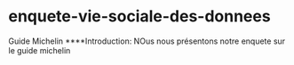 # enquete-vie-sociale-des-donnees
Guide Michelin
****Introduction: NOus nous présentons notre enquete sur le guide michelin
